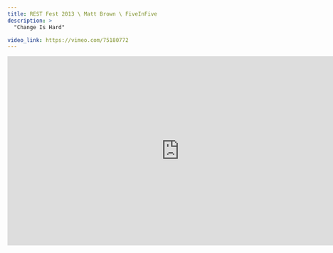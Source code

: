 ```yaml
---
title: REST Fest 2013 \ Matt Brown \ FiveInFive
description: >
  "Change Is Hard"

video_link: https://vimeo.com/75180772
---
```

<iframe src="https://player.vimeo.com/video/75180772?title=0&byline=0&portrait=0&badge=0&autopause=0&player_id=0" width="772" height="426" frameborder="0" title="REST Fest 2013 \ Matt Brown \ FiveInFive" webkitallowfullscreen mozallowfullscreen allowfullscreen></iframe>